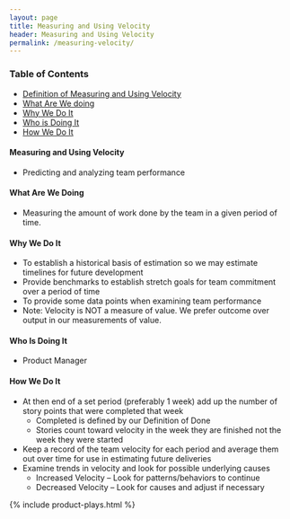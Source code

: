 ```yaml
---
layout: page
title: Measuring and Using Velocity
header: Measuring and Using Velocity
permalink: /measuring-velocity/
---
```

<div class="row">
    <div class="col-md-3">
        <div class="toc">
            <h3>Table of Contents</h3>
                <ul>
                    <li>
                        <a href="#MUV-Definition">
                            Definition of Measuring and Using Velocity
                        </a>
                    </li>
                    <li>
                        <a href="#MUV-What">
                            What Are We doing
                        </a>
                    </li>
                    <li>
                        <a href="#MUV-Why">
                            Why We Do It
                        </a>
                    </li>
                    <li>
                        <a href="#MUV-Who">
                            Who is Doing It
                        </a>
                    </li>
                    <li>
                        <a href="#MUV-How">
                            How We Do It
                        </a>
                    </li>
                   </ul>
        </div>
    </div>
    <div class="col-md-6">
        <h4 class="MUV-Definition" id="MUV-Definition">
            Measuring and Using Velocity
        </h4>
            <ul>
                <li>Predicting and analyzing team performance</li>
            </ul>
        <h4 class="MUV-What" id="MUV-What">
            What Are We Doing
        </h4>
	        <ul>
                <li>Measuring the amount of work done by the team in a given period of time.</li>
	        </ul>
        <h4 class="MUV-Why" id="MUV-Why">
            Why We Do It
        </h4>
            <ul>
                <li>
                To establish a historical basis of estimation so we may estimate timelines for future development
                </li>
                <li>Provide benchmarks to establish stretch goals for team commitment over a period of time
                </li>
                <li>To provide some data points when examining team performance
                </li>
                <li>Note: Velocity is NOT a measure of value.  We prefer outcome over output in our measurements of value.
                </li>
	        </ul>
        <h4 class="MUV-Who" id="MUV-Who">
            Who Is Doing It
        </h4>
            <ul>
                <li>Product Manager</li>
            </ul>
        <h4 class="MUV-How" id="MUV-How">
            How We Do It
        </h4>
            <ul>
                <li>
                    At then end of a set period (preferably 1 week) add up the number of story points that were completed that week
                    <ul>
                        <li>
                        Completed is defined by our Definition of Done
                        </li>
			<li>
                        Stories count toward velocity in the week they are finished not the week they were started
                        </li>
                    </ul>
                </li>
                <li>
                    Keep a record of the team velocity for each period and average them out over time for use in estimating future deliveries
                </li>
                <li>
                    Examine trends in velocity and look for possible underlying causes
                    <ul>
                        <li>Increased Velocity – Look for patterns/behaviors to continue</li>
                        <li>Decreased Velocity – Look for causes and adjust if necessary</li>
                    </ul>
                </li>
            </ul>
    </div>
    <div class="col-md-3">
        {% include product-plays.html %}
    </div>
</div>

